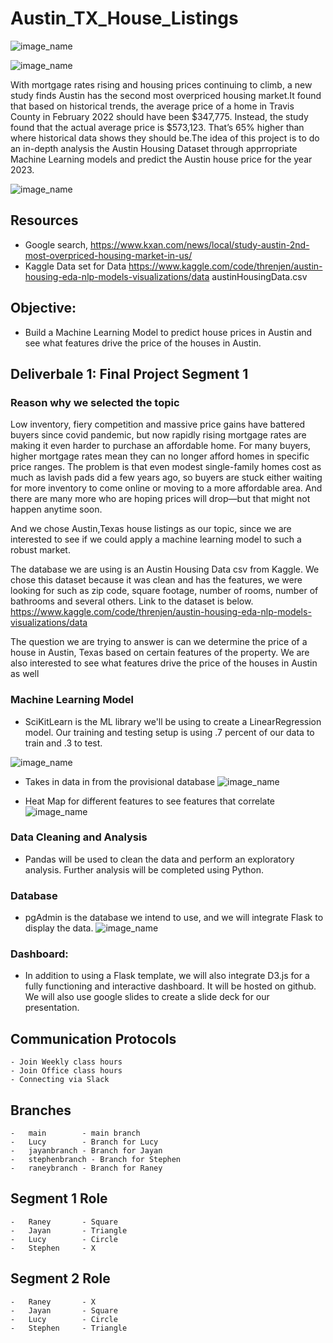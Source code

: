 # Austin_TX_House_Listings

![image_name](https://github.com/raneymjohnGit/Austin_TX_House_Listings/blob/main/Deliverable_1/Resources/AustinTXZillowImage.png)

![image_name](https://github.com/raneymjohnGit/Austin_TX_House_Listings/blob/main/Deliverable_1/Resources/AusitinHosueImage.png)

With mortgage rates rising and housing prices continuing to climb, a new study finds Austin has the second most overpriced housing market.It found that based on historical trends, the average price of a home in Travis County in February 2022 should have been $347,775. Instead, the study found that the actual average price is $573,123. That’s 65% higher than where historical data shows they should be.The idea of this project is to do an in-depth analysis the Austin Housing Dataset through apprropriate Machine Learning models and predict the Austin house price for the year 2023.

![image_name](https://github.com/raneymjohnGit/Austin_TX_House_Listings/blob/main/Deliverable_1/Resources/Austin_Historical_Trends.png)

## Resources
- Google search, https://www.kxan.com/news/local/study-austin-2nd-most-overpriced-housing-market-in-us/
- Kaggle Data set for Data https://www.kaggle.com/code/threnjen/austin-housing-eda-nlp-models-visualizations/data austinHousingData.csv

## Objective:
-   Build a Machine Learning Model to predict house prices in Austin and see what features drive the price of the houses in Austin.

## Deliverbale 1: Final Project Segment 1

### Reason why we selected the topic
Low inventory, fiery competition and massive price gains have battered buyers since covid pandemic, but now rapidly rising mortgage rates are making it even harder to purchase an affordable home. For many buyers, higher mortgage rates mean they can no longer afford homes in specific price ranges. The problem is that even modest single-family homes cost as much as lavish pads did a few years ago, so buyers are stuck either waiting for more inventory to come online or moving to a more affordable area. And there are many more who are hoping prices will drop—but that might not happen anytime soon.  

And we chose Austin,Texas house listings as our topic, since we are interested to see if we could apply a machine learning model to such a robust market.

The database we are using is an Austin Housing Data csv from Kaggle. We chose this dataset because it was clean and has the features, we were looking for such as zip code, square footage, number of rooms, number of bathrooms and several others. Link to the dataset is below. https://www.kaggle.com/code/threnjen/austin-housing-eda-nlp-models-visualizations/data

The question we are trying to answer is can we determine the price of a house in Austin, Texas based on certain features of the property. We are also interested to see what features drive the price of the houses in Austin as well

### Machine Learning Model

-   SciKitLearn is the ML library we'll be using to create a LinearRegression model. Our training and testing setup is using .7 percent of our data to train and .3 
    to test. 

![image_name](https://github.com/raneymjohnGit/Austin_TX_House_Listings/blob/main/Deliverable_1/Resources/MachineLearning_Model_Image1.png)

-   Takes in data in from the provisional database 
![image_name](https://github.com/raneymjohnGit/Austin_TX_House_Listings/blob/main/Deliverable_1/Resources/MachineLearning_Model_Image2.png)

-  Heat Map for different features to see features that correlate
![image_name](https://github.com/raneymjohnGit/Austin_TX_House_Listings/blob/main/Deliverable_1/Resources/MachineLearning_Model_Image3_Heatmap.png)

### Data Cleaning and Analysis
-   Pandas will be used to clean the data and perform an exploratory analysis. Further analysis will be completed using Python.

### Database 
-   pgAdmin is the database we intend to use, and we will integrate Flask to display the data.
![image_name](https://github.com/raneymjohnGit/Austin_TX_House_Listings/blob/main/Deliverable_1/Resources/DatabaseStructure_Image1.png)

### Dashboard:
-   In addition to using a Flask template, we will also integrate D3.js for a fully functioning and interactive dashboard. It will be hosted on github. We will also 
    use google slides to create a slide deck for our presentation.


## Communication Protocols
    - Join Weekly class hours
    - Join Office class hours
    - Connecting via Slack  

## Branches
    -   main        - main branch
    -   Lucy        - Branch for Lucy
    -   jayanbranch - Branch for Jayan  
    -   stephenbranch - Branch for Stephen
    -   raneybranch - Branch for Raney 

## Segment 1 Role
    -   Raney       - Square
    -   Jayan       - Triangle
    -   Lucy        - Circle
    -   Stephen     - X

## Segment 2 Role
    -   Raney       - X
    -   Jayan       - Square
    -   Lucy        - Circle
    -   Stephen     - Triangle